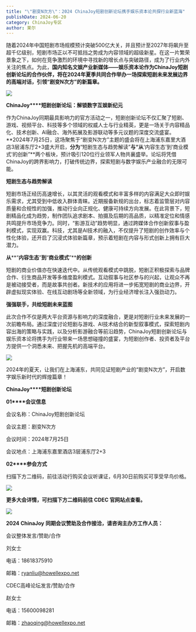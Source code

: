 ```yaml
---
title: "\"剧变N次方\"：2024 ChinaJoy短剧创新论坛携手娱乐资本论共探行业新蓝海"
publishDate: 2024-06-20
category: ChinaJoy专区
author: 莱尔
---
```


随着2024年中国短剧市场规模预计突破500亿大关，并且预计至2027年将飙升至超千亿级别，短剧市场正以不可抵挡之势成为内容领域的超级新星。在这一片繁荣景象之下，如何在竞争激烈的环境中寻找新的增长点与突破路径，成为了行业内外关注的焦点。为此，**国内知名文娱产业新媒体——娱乐资本论作为ChinaJoy短剧创新论坛的合作伙伴，将在2024年夏季共同合作举办一场探索短剧未来发展边界的高端对话，引领“剧变N次方”的新篇章。**

![](https://ec-net-1251389766.cos.ap-shanghai.myqcloud.com/wp-content/uploads/2024/06/20240620104133350-683x1024.jpg)

**ChinaJoy****短剧创新论坛：解锁数字互娱新纪元**

作为ChinaJoy同期最具影响力的官方活动之一，短剧创新论坛不仅汇聚了短剧、游戏、视频平台、科技等多个领域的权威人士与行业精英，更是一场关于内容精品化、技术创新、AI融合、海外拓展及影游联动等多元议题的深度交流盛宴。**2024年7月25日，这场聚焦于“剧变N次方”主题的盛会将在上海浦东嘉里大酒店3层浦东厅2+3盛大开启，**分为**“短剧生态与趋势解读”**与“从**‘内容生态’到‘商业模式’的创新”**两个板块，预计吸引120位行业领军人物共襄盛举。论坛将凭借ChinaJoy的跨界影响力，打破传统边界，探索短剧与数字娱乐产业融合的无限可能。

**短剧生态与趋势解读**

短剧市场正经历高速增长，以其灵活的观看模式和丰富多样的内容满足大众即时娱乐需求，尤其受到中低收入群体青睐。近期报备新规的出台，标志着监管层对内容质量和合规性的加强，推动行业向正规化、健康可持续方向发展。在此背景下，短剧精品化成为趋势，制作团队追求剧本、拍摄及后期的高品质，以精准定位和情感共鸣提升市场竞争力。同时，“影游互动”趋势明显，通过跨媒体合作创新叙事与盈利模式，实现双赢。科技，尤其是AI技术的融入，不仅提升了短剧的创作效率与个性化体验，还开启了沉浸式体验新篇章，预示着短剧在内容与形式创新上拥有巨大潜力。

**从****“****内容生态****”****到****“****商业模式****”****的创新**

短剧的商业价值亦在快速迭代中。从传统观看模式中跳脱，短剧正积极探索与品牌合作、衍生商品开发等多维度盈利模式。互动叙事与社区参与的兴起，让观众不再是被动接受者，而是故事共创者。新技术的应用将进一步拓宽短剧的商业边界，开辟虚拟现实体验、在线互动剧场等全新领域，为行业经济增长注入强劲动力。

**强强联手，共绘短剧未来蓝图**

此次合作不仅是两大平台资源与影响力的深度融合，更是对短剧行业未来发展的一次前瞻布局。通过深度讨论短剧与游戏、AI技术结合的新型叙事模式，探索短剧内容出海的策略与实践，以及分析影游融合等前沿趋势，ChinaJoy短剧创新论坛与娱乐资本论将携手为行业带来一场思想碰撞的盛宴，为短剧创作者、投资者及平台方提供一个洞悉未来、把握先机的高端平台。

![](https://ec-net-1251389766.cos.ap-shanghai.myqcloud.com/wp-content/uploads/2024/06/20240620104153265-1024x346.jpg)

2024年的夏天，让我们在上海浦东，共同见证短剧产业的“剧变N次方”，开启数字娱乐新时代的辉煌篇章！

**ChinaJoy****短剧创新论坛**

**01****会议信息**

会议名称：ChinaJoy短剧创新论坛

会议主题：剧变N次方

会议时间：2024年7月25日

会议地点：上海浦东嘉里酒店3层浦东厅2+3

**02****参会方式**

扫描下方二维码，前往活动行购买会议听课证，6月30日前购买可享受早鸟价格。

![](https://ec-net-1251389766.cos.ap-shanghai.myqcloud.com/wp-content/uploads/2024/06/20240620104158725.jpg)

**更多大会详情，可扫描下方二维码前往 CDEC 官网站点查看。**

![](https://ec-net-1251389766.cos.ap-shanghai.myqcloud.com/wp-content/uploads/2024/06/20240620104201664.jpg)

**2024 ChinaJoy** **同期会议赞助及合作接洽，请咨询主办方工作人员：**

会议整体发言/赞助/合作

刘女士

电话：18618375910 

邮箱：[ryanliu@howellexpo.net](mailto:ryanliu@howellexpo.net)

CDEC高峰论坛发言/赞助/合作

赵女士

电话：15600098281

邮箱：zhaoqing@howellexpo.net
